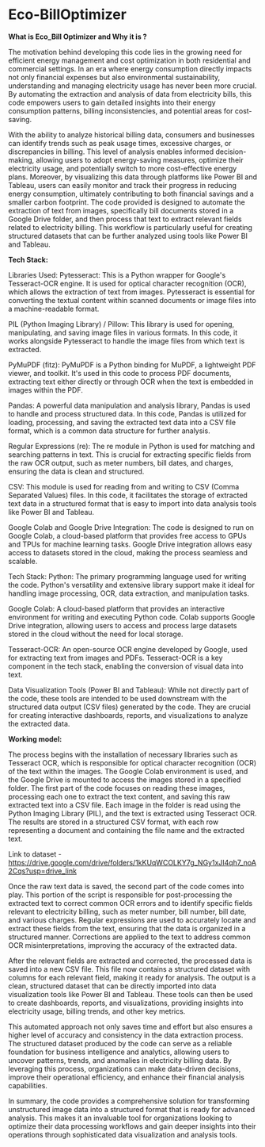 # Eco-BillOptimizer

**What is Eco_Bill Optimizer and Why it is ?**

The motivation behind developing this code lies in the growing need for efficient energy management and cost optimization in both residential and commercial settings. In an era where energy consumption directly impacts not only financial expenses but also environmental sustainability, understanding and managing electricity usage has never been more crucial. By automating the extraction and analysis of data from electricity bills, this code empowers users to gain detailed insights into their energy consumption patterns, billing inconsistencies, and potential areas for cost-saving.

With the ability to analyze historical billing data, consumers and businesses can identify trends such as peak usage times, excessive charges, or discrepancies in billing. This level of analysis enables informed decision-making, allowing users to adopt energy-saving measures, optimize their electricity usage, and potentially switch to more cost-effective energy plans. Moreover, by visualizing this data through platforms like Power BI and Tableau, users can easily monitor and track their progress in reducing energy consumption, ultimately contributing to both financial savings and a smaller carbon footprint.
The code provided is designed to automate the extraction of text from images, specifically bill documents stored in a Google Drive folder, and then process that text to extract relevant fields related to electricity billing. This workflow is particularly useful for creating structured datasets that can be further analyzed using tools like Power BI and Tableau.

**Tech Stack:**

Libraries Used:
Pytesseract: This is a Python wrapper for Google's Tesseract-OCR engine. It is used for optical character recognition (OCR), which allows the extraction of text from images. Pytesseract is essential for converting the textual content within scanned documents or image files into a machine-readable format.

PIL (Python Imaging Library) / Pillow: This library is used for opening, manipulating, and saving image files in various formats. In this code, it works alongside Pytesseract to handle the image files from which text is extracted.

PyMuPDF (fitz): PyMuPDF is a Python binding for MuPDF, a lightweight PDF viewer, and toolkit. It's used in this code to process PDF documents, extracting text either directly or through OCR when the text is embedded in images within the PDF.

Pandas: A powerful data manipulation and analysis library, Pandas is used to handle and process structured data. In this code, Pandas is utilized for loading, processing, and saving the extracted text data into a CSV file format, which is a common data structure for further analysis.

Regular Expressions (re): The re module in Python is used for matching and searching patterns in text. This is crucial for extracting specific fields from the raw OCR output, such as meter numbers, bill dates, and charges, ensuring the data is clean and structured.

CSV: This module is used for reading from and writing to CSV (Comma Separated Values) files. In this code, it facilitates the storage of extracted text data in a structured format that is easy to import into data analysis tools like Power BI and Tableau.

Google Colab and Google Drive Integration: The code is designed to run on Google Colab, a cloud-based platform that provides free access to GPUs and TPUs for machine learning tasks. Google Drive integration allows easy access to datasets stored in the cloud, making the process seamless and scalable.

Tech Stack:
Python: The primary programming language used for writing the code. Python's versatility and extensive library support make it ideal for handling image processing, OCR, data extraction, and manipulation tasks.

Google Colab: A cloud-based platform that provides an interactive environment for writing and executing Python code. Colab supports Google Drive integration, allowing users to access and process large datasets stored in the cloud without the need for local storage.

Tesseract-OCR: An open-source OCR engine developed by Google, used for extracting text from images and PDFs. Tesseract-OCR is a key component in the tech stack, enabling the conversion of visual data into text.

Data Visualization Tools (Power BI and Tableau): While not directly part of the code, these tools are intended to be used downstream with the structured data output (CSV files) generated by the code. They are crucial for creating interactive dashboards, reports, and visualizations to analyze the extracted data.

**Working model:**

The process begins with the installation of necessary libraries such as Tesseract OCR, which is responsible for optical character recognition (OCR) of the text within the images. The Google Colab environment is used, and the Google Drive is mounted to access the images stored in a specified folder. The first part of the code focuses on reading these images, processing each one to extract the text content, and saving this raw extracted text into a CSV file. Each image in the folder is read using the Python Imaging Library (PIL), and the text is extracted using Tesseract OCR. The results are stored in a structured CSV format, with each row representing a document and containing the file name and the extracted text.

Link to dataset - https://drive.google.com/drive/folders/1kKUqWCOLKY7g_NGy1xJI4qh7_noA2Cqs?usp=drive_link

Once the raw text data is saved, the second part of the code comes into play. This portion of the script is responsible for post-processing the extracted text to correct common OCR errors and to identify specific fields relevant to electricity billing, such as meter number, bill number, bill date, and various charges. Regular expressions are used to accurately locate and extract these fields from the text, ensuring that the data is organized in a structured manner. Corrections are applied to the text to address common OCR misinterpretations, improving the accuracy of the extracted data.

After the relevant fields are extracted and corrected, the processed data is saved into a new CSV file. This file now contains a structured dataset with columns for each relevant field, making it ready for analysis. The output is a clean, structured dataset that can be directly imported into data visualization tools like Power BI and Tableau. These tools can then be used to create dashboards, reports, and visualizations, providing insights into electricity usage, billing trends, and other key metrics.

This automated approach not only saves time and effort but also ensures a higher level of accuracy and consistency in the data extraction process. The structured dataset produced by the code can serve as a reliable foundation for business intelligence and analytics, allowing users to uncover patterns, trends, and anomalies in electricity billing data. By leveraging this process, organizations can make data-driven decisions, improve their operational efficiency, and enhance their financial analysis capabilities.

In summary, the code provides a comprehensive solution for transforming unstructured image data into a structured format that is ready for advanced analysis. This makes it an invaluable tool for organizations looking to optimize their data processing workflows and gain deeper insights into their operations through sophisticated data visualization and analysis tools.
